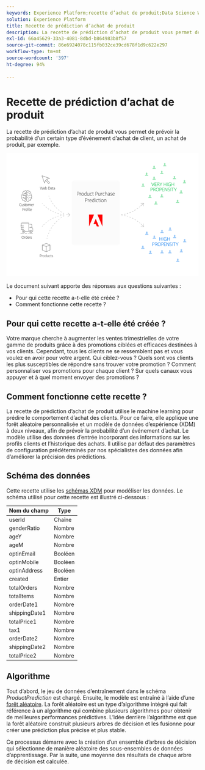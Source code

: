 ```yaml
---
keywords: Experience Platform;recette d’achat de produit;Data Science Workspace;rubriques populaires;recettes;recette de précréation
solution: Experience Platform
title: Recette de prédiction d’achat de produit
description: La recette de prédiction d’achat de produit vous permet de prévoir la probabilité d’un certain type d’événement d’achat de client, un achat de produit, par exemple.
exl-id: 66a45629-33a3-4081-8dbd-b864983b8f57
source-git-commit: 86e6924078c115fb032ce39cd678f1d9c622e297
workflow-type: tm+mt
source-wordcount: '397'
ht-degree: 94%

---
```


# Recette de prédiction d’achat de produit

La recette de prédiction d’achat de produit vous permet de prévoir la probabilité d’un certain type d’événement d’achat de client, un achat de produit, par exemple.

![](../images/pre-built-recipes/ppp_bigpicture.png)

Le document suivant apporte des réponses aux questions suivantes :
* Pour qui cette recette a-t-elle été créée ?
* Comment fonctionne cette recette ?

## Pour qui cette recette a-t-elle été créée ?

Votre marque cherche à augmenter les ventes trimestrielles de votre gamme de produits grâce à des promotions ciblées et efficaces destinées à vos clients. Cependant, tous les clients ne se ressemblent pas et vous voulez en avoir pour votre argent. Qui ciblez-vous ? Quels sont vos clients les plus susceptibles de répondre sans trouver votre promotion ? Comment personnaliser vos promotions pour chaque client ? Sur quels canaux vous appuyer et à quel moment envoyer des promotions ?

## Comment fonctionne cette recette ?

La recette de prédiction d’achat de produit utilise le machine learning pour prédire le comportement d’achat des clients. Pour ce faire, elle applique une forêt aléatoire personnalisée et un modèle de données d’expérience (XDM) à deux niveaux, afin de prévoir la probabilité d’un événement d’achat. Le modèle utilise des données d’entrée incorporant des informations sur les profils clients et l’historique des achats. Il utilise par défaut des paramètres de configuration prédéterminés par nos spécialistes des données afin d’améliorer la précision des prédictions.

## Schéma des données

Cette recette utilise les [schémas XDM](../../xdm/home.md) pour modéliser les données. Le schéma utilisé pour cette recette est illustré ci-dessous :

| Nom du champ | Type |
| --- | --- |
| userId | Chaîne |
| genderRatio | Nombre |
| ageY | Nombre |
| ageM | Nombre |
| optinEmail | Booléen |
| optinMobile | Booléen |
| optinAddress | Booléen |
| created | Entier |
| totalOrders | Nombre |
| totalItems | Nombre |
| orderDate1 | Nombre |
| shippingDate1 | Nombre |
| totalPrice1 | Nombre |
| tax1 | Nombre |
| orderDate2 | Nombre |
| shippingDate2 | Nombre |
| totalPrice2 | Nombre |


## Algorithme

Tout d’abord, le jeu de données d’entraînement dans le schéma *ProductPrediction* est chargé. Ensuite, le modèle est entraîné à l’aide d’une [forêt aléatoire](https://scikit-learn.org/stable/modules/generated/sklearn.ensemble.RandomForestClassifier.html). La forêt aléatoire est un type d’algorithme intégré qui fait référence à un algorithme qui combine plusieurs algorithmes pour obtenir de meilleures performances prédictives. L’idée derrière l’algorithme est que la forêt aléatoire construit plusieurs arbres de décision et les fusionne pour créer une prédiction plus précise et plus stable.

Ce processus démarre avec la création d’un ensemble d’arbres de décision qui sélectionne de manière aléatoire des sous-ensembles de données d’apprentissage. Par la suite, une moyenne des résultats de chaque arbre de décision est calculée.

